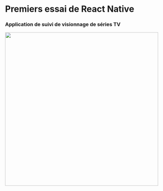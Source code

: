 # Premiers essai de React Native
### Application de suivi de visionnage de séries TV

<img src = "https://raw.githubusercontent.com/Olivier9925/movieTracker-reactNative/master/demo.png" width="500" />